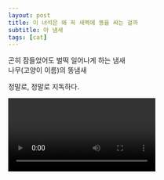 ```yaml
---
layout: post
title: 이 녀석은 왜 꼭 새벽에 똥을 싸는 걸까
subtitle: 아 냄새
tags: [cat]
---
```

곤히 잠들었어도 벌떡 일어나게 하는 냄새<br>
나무(고양이 이름)의 똥냄새

정말로, 정말로 지독하다.

<video width="300" controls autoplay>
  <source src="../assets/mp4/Sequence 02_1.mp4" type="video/mp4">
</video>